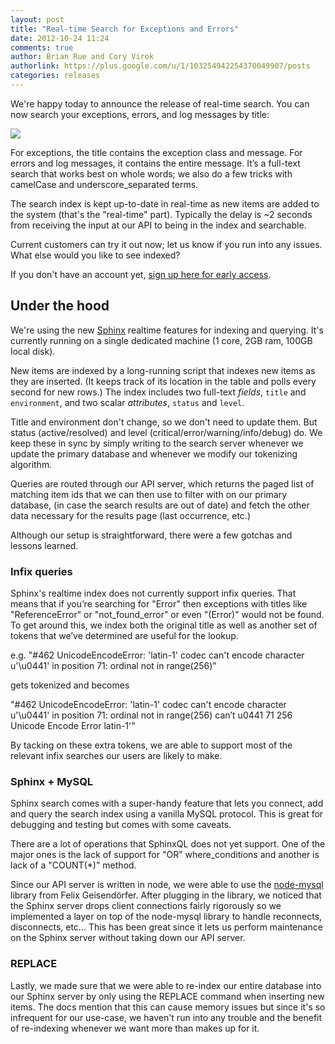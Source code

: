 ```yaml
---
layout: post
title: "Real-time Search for Exceptions and Errors"
date: 2012-10-24 11:24
comments: true
author: Brian Rue and Cory Virok
authorlink: https://plus.google.com/u/1/103254942254370049907/posts
categories: releases
---
```


We're happy today to announce the release of real-time search. You can now search your exceptions, errors, and log messages by title:

<img src="https://d37gvrvc0wt4s1.cloudfront.net/static/img/blog/realtimesearch1.png">

For exceptions, the title contains the exception class and message. For errors and log messages, it contains the entire message. It’s a full-text search that works best on whole words; we also do a few tricks with camelCase and underscore\_separated terms.

The search index is kept up-to-date in real-time as new items are added to the system (that's the "real-time" part). Typically the delay is ~2 seconds from receiving the input at our API to being in the index and searchable.

Current customers can try it out now; let us know if you run into any issues. What else would you like to see indexed?

If you don't have an account yet, [sign up here for early access](https://rollbar.com/).

## Under the hood

We're using the new [Sphinx](http://sphinxsearch.com/) realtime features for indexing and querying. It's currently running on a single dedicated machine (1 core, 2GB ram, 100GB local disk).

New items are indexed by a long-running script that indexes new items as they are inserted. (It keeps track of its location in the table and polls every second for new rows.) The index includes two full-text *fields*, `title` and `environment`, and two scalar *attributes*, `status` and `level`.

Title and environment don't change, so we don't need to update them. But status (active/resolved) and level (critical/error/warning/info/debug) do. We keep these in sync by simply writing to the search server whenever we update the primary database and whenever we modify our tokenizing algorithm.

Queries are routed through our API server, which returns the paged list of matching item ids that we can then use to filter with on our primary database, (in case the search results are out of date) and fetch the other data necessary for the results page (last occurrence, etc.)

Although our setup is straightforward, there were a few gotchas and lessons learned. 

### Infix queries

Sphinx's realtime index does not currently support infix queries. That means that if you’re searching for "Error" then exceptions with titles like "ReferenceError" or "not\_found\_error" or even "(Error)" would not be found. To get around this, we index both the original title as well as another set of tokens that we’ve determined are useful for the lookup.

e.g. "#462 UnicodeEncodeError: 'latin-1' codec can't encode character u'\\u0441' in position 71: ordinal not in range(256)"

gets tokenized and becomes

"#462 UnicodeEncodeError: 'latin-1' codec can't encode character u'\\u0441' in position 71: ordinal not in range(256) can’t u0441 71 256 Unicode Encode Error latin-1'"

By tacking on these extra tokens, we are able to support most of the relevant infix searches our users are likely to make.

### Sphinx + MySQL

Sphinx search comes with a super-handy feature that lets you connect, add and query the search index using a vanilla MySQL protocol. This is great for debugging and testing but comes with some caveats. 

There are a lot of operations that SphinxQL does not yet support. One of the major ones is the lack of support for "OR" where\_conditions and another is lack of a "COUNT(\*)" method.

Since our API server is written in node, we were able to use the [node-mysql](https://github.com/felixge/node-mysql) library from Felix Geisendörfer. After plugging in the library, we noticed that the Sphinx server drops client connections fairly rigorously so we implemented a layer on top of the node-mysql library to handle reconnects, disconnects, etc... This has been great since it lets us perform maintenance on the Sphinx server without taking down our API server.

### REPLACE

Lastly, we made sure that we were able to re-index our entire database into our Sphinx server by only using the REPLACE command when inserting new items. The docs mention that this can cause memory issues but since it's so infrequent for our use-case, we haven't run into any trouble and the benefit of re-indexing whenever we want more than makes up for it.
